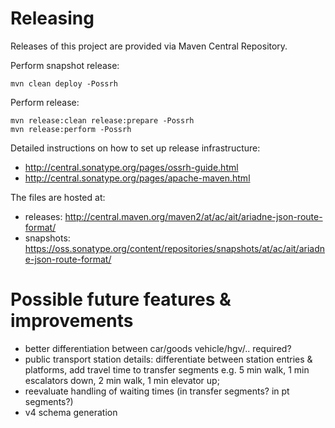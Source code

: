 # Releasing
Releases of this project are provided via Maven Central Repository.

Perform snapshot release:

    mvn clean deploy -Possrh
    
Perform release:

    mvn release:clean release:prepare -Possrh
    mvn release:perform -Possrh

Detailed instructions on how to set up release infrastructure:
- http://central.sonatype.org/pages/ossrh-guide.html
- http://central.sonatype.org/pages/apache-maven.html

The files are hosted at:
- releases: http://central.maven.org/maven2/at/ac/ait/ariadne-json-route-format/
- snapshots: https://oss.sonatype.org/content/repositories/snapshots/at/ac/ait/ariadne-json-route-format/

# Possible future features & improvements
- better differentiation between car/goods vehicle/hgv/.. required?
- public transport station details: differentiate between station entries & platforms, add travel time to transfer segments e.g. 5 min walk, 1 min escalators down, 2 min walk, 1 min elevator up;
- reevaluate handling of waiting times (in transfer segments? in pt segments?)
- v4 schema generation
